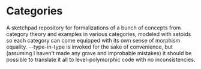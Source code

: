 # Categories
A sketchpad repository for formalizations of a bunch of concepts from category theory and examples in various categories, modeled with setoids so each category can come equipped with its own sense of morphism equality. --type-in-type is invoked for the sake of convenience, but (assuming I haven't made any grave and improbable mistakes) it should be possible to translate it all to level-polymorphic code with no inconsistencies.
